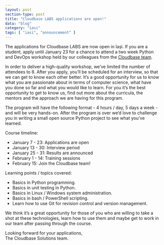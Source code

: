 ```yaml
---
layout: post
section-type: post
title: "Cloudbase LABS applications are open!"
data: "blog"
category: "iasi"
tags: [ "iasi", "announcement" ]
---
```


The applications for Cloudbase LABS are now open in Iași. If you are a student, apply until January 23 for a chance to attend a two week Python and DevOps workshop held by our colleagues from the [Cloudbase team][0]. 

In order to deliver a high-quality workshop, we’ve limited the number of attendees to 8. After you apply, you’ll be scheduled for an interview, so that we can get to know each other better. It’s a good opportunity for us to know what you are passionate about in terms of computer science, what have you done so far and what you would like to learn. For you it’s the best opportunity to get to know us, find out more about the curricula, the mentors and the approach we are having for this program.

The program will have the following format - 4 hours / day, 5 days a week - and will be very hands-on. After the program is over we’d love to challenge you in writing a small open source Python project to see what you’ve learned. 

Course timeline: 

- January 7 - 23: Applications are open
- January 13 - 30: Interview period
- January 25 - 31: Results are announced
- February 1 - 14: Training sessions
- February 15: Join the Cloudbase team!

Learning points / topics covered:

- Basics in Python programming.
- Basics in unit testing in Python.
- Basics in Linux / Windows system administration.
- Basics in bash / PowerShell scripting.
- Learn how to use Git for revision control and version management.

We think it’s a great opportunity for those of you who are willing to take a shot at these technologies, learn how to use them and maybe get to work in our team after passing through the course.

Looking forward for your applications,   
The Cloudbase Solutions team.

[0]:  https://labs.cloudbase.it/iasi/#team
[1]:  https://labs.cloudbase.it/iasi/#timeline
